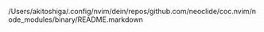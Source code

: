 /Users/akitoshiga/.config/nvim/dein/repos/github.com/neoclide/coc.nvim/node_modules/binary/README.markdown